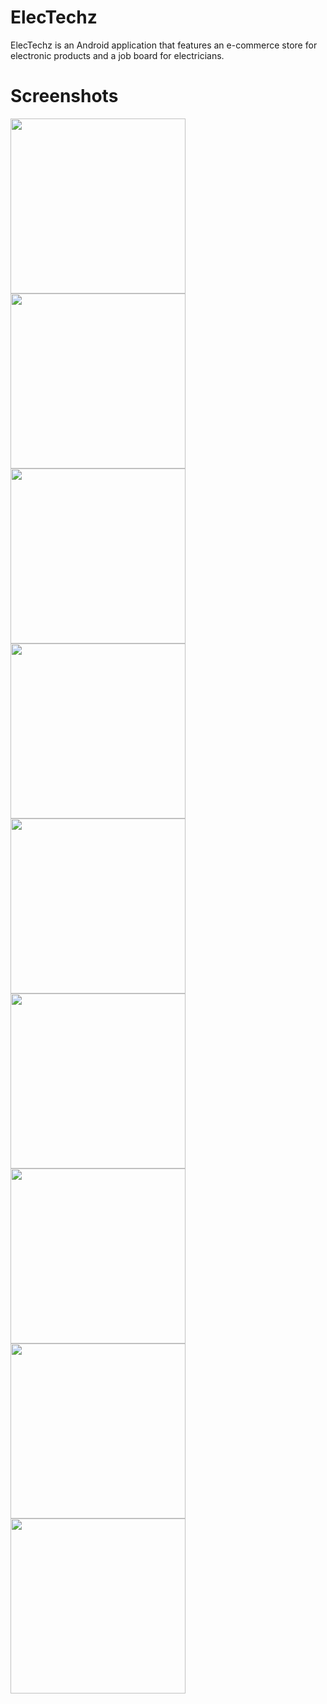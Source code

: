 # ElecTechz

ElecTechz is an Android application that features an e-commerce store for electronic products and a job board for electricians.

# Screenshots

<img src="https://raw.githubusercontent.com/TomatoApps/ElecTechz/master/screenshots/0_misc/1_login.png" width="280">  <img src="https://raw.githubusercontent.com/TomatoApps/ElecTechz/master/screenshots/0_misc/2_regiater_a.png" width="280">  <img src="https://raw.githubusercontent.com/TomatoApps/ElecTechz/master/screenshots/1_admin/4_admin_home.png" width="280">	<img src="https://raw.githubusercontent.com/TomatoApps/ElecTechz/master/screenshots/2_customer/1_customer_home.png" width="280">	<img src="https://raw.githubusercontent.com/TomatoApps/ElecTechz/master/screenshots/2_customer/2_customer_products_details.png" width="280">	<img src="https://raw.githubusercontent.com/TomatoApps/ElecTechz/master/screenshots/2_customer/3_customer_checkout.png" width="280">	<img src="https://raw.githubusercontent.com/TomatoApps/ElecTechz/master/screenshots/2_customer/4_customer_orders_a.png" width="280">	<img src="https://raw.githubusercontent.com/TomatoApps/ElecTechz/master/screenshots/3_employee/1_Emp_home.png" width="280">	<img src="https://raw.githubusercontent.com/TomatoApps/ElecTechz/master/screenshots/3_employee/4_emp_applied_a.png" width="280">
